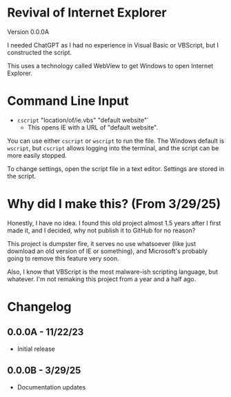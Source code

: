 # Revival of Internet Explorer

Version 0.0.0A

I needed ChatGPT as I had no experience in Visual Basic or VBScript, but I constructed the script.

This uses a technology called WebView to get Windows to open Internet Explorer.

# Command Line Input

- `cscript` "location/of/ie.vbs" "default website"`
    - This opens IE with a URL of "default website".

You can use either `cscript` or `wscript` to run the file. The Windows default is `wscript`, but `cscript` allows logging into the terminal, and the script can be more easily stopped.

To change settings, open the script file in a text editor. Settings are stored in the script.

# Why did I make this? (From 3/29/25)

Honestly, I have no idea. I found this old project almost 1.5 years after I first made it, and I decided, why not publish it to GitHub for no reason?

This project is dumpster fire, it serves no use whatsoever (like just download an old version of IE or something), and Microsoft's probably going to remove this feature very soon.

Also, I know that VBScript is the most malware-ish scripting language, but whatever. I'm not remaking this project from a year and a half ago.

# Changelog

## 0.0.0A - 11/22/23

- Initial release

## 0.0.0B - 3/29/25

- Documentation updates